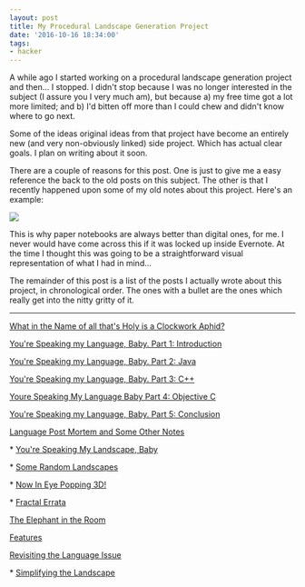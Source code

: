 ```yaml
---
layout: post
title: My Procedural Landscape Generation Project
date: '2016-10-16 18:34:00'
tags:
- hacker
---
```


A while ago I started working on a procedural landscape generation project and then... I stopped. I didn't stop because I was no longer interested in the subject (I assure you I very much am), but because a) my free time got a lot more limited; and b) I'd bitten off more than I could chew and didn't know where to go next.

Some of the ideas original ideas from that project have become an entirely new (and very non-obviously linked) side project. Which has actual clear goals. I plan on writing about it soon.

There are a couple of reasons for this post. One is just to give me a easy reference the back to the old posts on this subject. The other is that I recently happened upon some of my old notes about this project. Here's an example:

![](http://images.harveynick.com/2016-10-17-procedural-landscape-generation_notes.jpg)

This is why paper notebooks are always better than digital ones, for me. I never would have come across this if it was locked up inside Evernote. At the time I thought this was going to be a straightforward visual representation of what I had in mind...

The remainder of this post is a list of the posts I actually wrote about this project, in chronological order. The ones with a bullet are the ones which really get into the nitty gritty of it.

---

[What in the Name of all that's Holy is a Clockwork Aphid?](http://harveynick.com/2010/10/07/what-in-the-name-of-all-thats-holy-is-a-clockwork-aphid/)

[You're Speaking my Language, Baby. Part 1: Introduction](http://harveynick.com/2010/10/09/youre-speaking-my-language-baby-part-1-introduction/)

[You're Speaking my Language, Baby. Part 2: Java](http://harveynick.com/2010/10/10/youre-speaking-my-language-baby-part-2-java/)

[You're Speaking my Language, Baby. Part 3: C++](http://harveynick.com/2010/10/11/youre-speaking-my-language-baby-part-3-c/)

[Youre Speaking My Language Baby Part 4: Objective C](http://harveynick.com/2010/10/11/youre-speaking-my-language-baby-part-4-objective-c/)

[You're Speaking my Language, Baby. Part 5: Conclusion](http://harveynick.com/2010/10/13/youre-speaking-my-language-baby-part-5-conclusion/)

[Language Post Mortem and Some Other Notes](http://harveynick.com/2010/10/16/language-post-mortem-and-some-other-notes/)

\* [You're Speaking My Landscape, Baby](http://harveynick.com/2010/10/19/youre-speaking-my-landscape-baby/)

\* [Some Random Landscapes](http://harveynick.com/2010/10/20/some-random-landscapes/)

\* [Now In Eye Popping 3D!](http://harveynick.com/2010/10/22/now-in-eye-popping-3d/)

\* [Fractal Errata](http://harveynick.com/2010/10/22/fractal-errata/)

[The Elephant in the Room](http://harveynick.com/2010/12/07/the-elephant-in-the-room/)

[Features](http://harveynick.com/2011/03/24/features/)

[Revisiting the Language Issue](http://harveynick.com/2011/09/14/revisiting-the-language-issue/)

\* [Simplifying the Landscape](http://harveynick.com/2011/12/01/simplifying-the-landscape/)